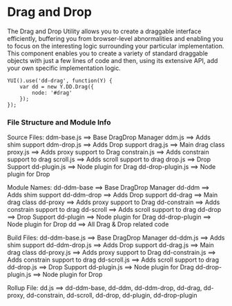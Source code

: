 Drag and Drop
=============

The Drag and Drop Utility allows you to create a draggable interface efficiently, buffering you from browser-level abnormalities and enabling you to focus on the interesting logic surrounding your particular implementation. This component enables you to create a variety of standard draggable objects with just a few lines of code and then, using its extensive API, add your own specific implementation logic.

    YUI().use('dd-drag', function(Y) {
        var dd = new Y.DD.Drag({
            node: '#drag'
        });
    });

### File Structure and Module Info

Source Files: ddm-base.js ==&gt; Base DragDrop Manager ddm.js ==&gt; Adds shim support ddm-drop.js ==&gt; Adds Drop support drag.js ==&gt; Main drag class proxy.js ==&gt; Adds proxy support to Drag constrain.js ==&gt; Adds constrain support to drag scroll.js ==&gt; Adds scroll support to drag drop.js ==&gt; Drop Support dd-plugin.js ==&gt; Node plugin for Drag dd-drop-plugin.js ==&gt; Node plugin for Drop

Module Names: dd-ddm-base ==&gt; Base DragDrop Manager dd-ddm ==&gt; Adds shim support dd-ddm-drop ==&gt; Adds Drop support dd-drag ==&gt; Main drag class dd-proxy ==&gt; Adds proxy support to Drag dd-constrain ==&gt; Adds constrain support to drag dd-scroll ==&gt; Adds scroll support to drag dd-drop ==&gt; Drop Support dd-plugin ==&gt; Node plugin for Drag dd-drop-plugin ==&gt; Node plugin for Drop dd ==&gt; All Drag & Drop related code

Build Files: dd-ddm-base.js ==&gt; Base DragDrop Manager dd-ddm.js ==&gt; Adds shim support dd-ddm-drop.js ==&gt; Adds Drop support dd-drag.js ==&gt; Main drag class dd-proxy.js ==&gt; Adds proxy support to Drag dd-constrain.js ==&gt; Adds constrain support to drag dd-scroll.js ==&gt; Adds scroll support to drag dd-drop.js ==&gt; Drop Support dd-plugin.js ==&gt; Node plugin for Drag dd-drop-plugin.js ==&gt; Node plugin for Drop

Rollup File: dd.js ==&gt; dd-ddm-base, dd-ddm, dd-ddm-drop, dd-drag, dd-proxy, dd-constrain, dd-scroll, dd-drop, dd-plugin, dd-drop-plugin
